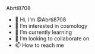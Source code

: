 <head>Abrti8708<head/>

- 👋 Hi, I’m @Abrti8708
- 👀 I’m interested in cosmology
- 🌱 I’m currently learning
- 💞️ I’m looking to collaborate on
- 📫 How to reach me

<!---
Abrti8708/Abrti8708 is a ✨ special ✨ repository because its `README.md` (this file) appears on your GitHub profile.
You can click the Preview link to take a look at your changes.
--->
